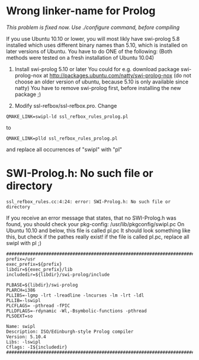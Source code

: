 # Wrong linker-name for Prolog #
_This problem is fixed now. Use ./configure command, before compiling_

If you use Ubuntu 10.10 or lower, you will most likly have swi-prolog 5.8 installed which uses different binary names than 5.10, which is installed on later versions of Ubuntu.
You have to do ONE of the following:
(Both methods were tested on a fresh installation of Ubuntu 10.04)

1. Install swi-prolog 5.10 or later
You could for e.g. download package swi-prolog-nox at
http://packages.ubuntu.com/natty/swi-prolog-nox
(do not choose an older version of ubuntu, because 5.10 is only available since natty)
You have to remove swi-prolog first, before installing the new package ;)

2. Modify ssl-refbox/ssl-refbox.pro.
Change
```
QMAKE_LINK=swipl-ld ssl_refbox_rules_prolog.pl
```
to
```
QMAKE_LINK=plld ssl_refbox_rules_prolog.pl
```
and replace all occurrences of "swipl" with "pl"

# SWI-Prolog.h: No such file or directory #
```
ssl_refbox_rules.cc:4:24: error: SWI-Prolog.h: No such file or directory
```
If you receive an error message that states, that no SWI-Prolog.h was found, you should check your pkg-config: /usr/lib/pkgconfig/swipl.pc
On Ubuntu 10.10 and below, this file is called pl.pc
It should look something like this, but check if the pathes really exist!
if the file is called pl.pc, replace all swipl with pl ;)

```
################################################################################
prefix=/usr
exec_prefix=${prefix}
libdir=${exec_prefix}/lib
includedir=${libdir}/swi-prolog/include

PLBASE=${libdir}/swi-prolog
PLARCH=i386
PLLIBS=-lgmp -lrt -lreadline -lncurses -lm -lrt -ldl 
PLLIB=-lswipl
PLCFLAGS= -pthread -fPIC
PLLDFLAGS=-rdynamic -Wl,-Bsymbolic-functions -pthread
PLSOEXT=so

Name: swipl
Description: ISO/Edinburgh-style Prolog compiler
Version: 5.10.4
Libs: -lswipl
Cflags: -I${includedir}
################################################################################
```